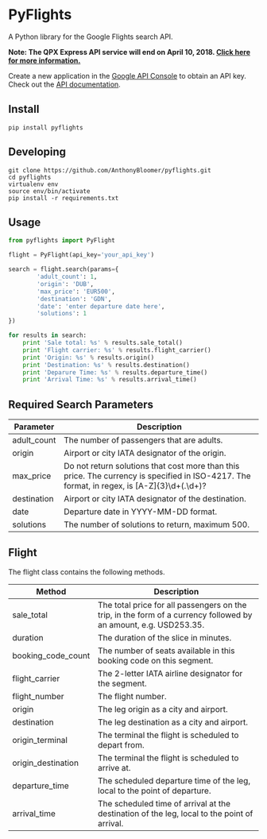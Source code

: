 # PyFlights

A Python library for the Google Flights search API.

**Note: The QPX Express API service will end on April 10, 2018. [Click here for more information.](https://developers.google.com/qpx-express/faq#EndOfServiceFAQs)**

Create a new application in the [Google API Console](https://console.developers.google.com) to obtain an API key.  
Check out the [API documentation](https://developers.google.com/qpx-express/v1/trips/search).


## Install

```
pip install pyflights
```

## Developing 

```
git clone https://github.com/AnthonyBloomer/pyflights.git
cd pyflights
virtualenv env
source env/bin/activate
pip install -r requirements.txt
```

## Usage

```python
from pyflights import PyFlight

flight = PyFlight(api_key='your_api_key')

search = flight.search(params={
        'adult_count': 1,
        'origin': 'DUB',
        'max_price': 'EUR500',
        'destination': 'GDN',
        'date': 'enter departure date here',
        'solutions': 1
})

for results in search:
    print 'Sale total: %s' % results.sale_total()
    print 'Flight carrier: %s' % results.flight_carrier()
    print 'Origin: %s' % results.origin()
    print 'Destination: %s' % results.destination()
    print 'Deparure Time: %s' % results.departure_time()
    print 'Arrival Time: %s' % results.arrival_time()
```

## Required Search Parameters

| Parameter   | Description                                                                                                                                 |
|-------------|---------------------------------------------------------------------------------------------------------------------------------------------|
| adult_count | The number of passengers that are adults.                                                                                                   |
| origin      | Airport or city IATA designator of the origin.                                                                                              |
| max_price   | Do not return solutions that cost more than this price. The currency is specified in ISO-4217. The format, in regex, is [A-Z]{3}\d+(\.\d+)? |
| destination | Airport or city IATA designator of the destination.                                                                                         |
| date        | Departure date in YYYY-MM-DD format.                                                                                                        |
| solutions   | The number of solutions to return, maximum 500.                                                                                             |

## Flight

The flight class contains the following methods.

| Method             | Description                                                                                                      |
|--------------------|------------------------------------------------------------------------------------------------------------------|
| sale_total         | The total price for all passengers on the trip, in the form of a currency followed by an amount, e.g. USD253.35. |
| duration           | The duration of the slice in minutes.                                                                            |
| booking_code_count | The number of seats available in this booking code on this segment.                                              |
| flight_carrier     | The 2-letter IATA airline designator for the segment.                                                            |
| flight_number      | The flight number.                                                                                               |
| origin             | The leg origin as a city and airport.                                                                            |
| destination        | The leg destination as a city and airport.                                                                       |
| origin_terminal    | The terminal the flight is scheduled to depart from.                                                             |
| origin_destination | The terminal the flight is scheduled to arrive at.                                                               |
| departure_time     | The scheduled departure time of the leg, local to the point of departure.                                        |
| arrival_time       | The scheduled time of arrival at the destination of the leg, local to the point of arrival.                      |
